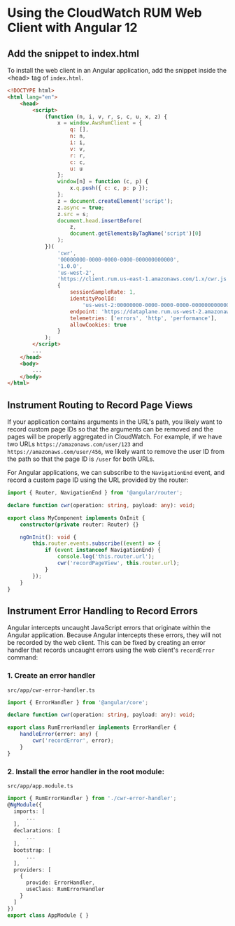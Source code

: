 # Using the CloudWatch RUM Web Client with Angular 12

## Add the snippet to index.html

To install the web client in an Angular application, add the snippet inside the \<head\> tag of `index.html`.

```html
<!DOCTYPE html>
<html lang="en">
    <head>
        <script>
            (function (n, i, v, r, s, c, u, x, z) {
                x = window.AwsRumClient = {
                    q: [],
                    n: n,
                    i: i,
                    v: v,
                    r: r,
                    c: c,
                    u: u
                };
                window[n] = function (c, p) {
                    x.q.push({ c: c, p: p });
                };
                z = document.createElement('script');
                z.async = true;
                z.src = s;
                document.head.insertBefore(
                    z,
                    document.getElementsByTagName('script')[0]
                );
            })(
                'cwr',
                '00000000-0000-0000-0000-000000000000',
                '1.0.0',
                'us-west-2',
                'https://client.rum.us-east-1.amazonaws.com/1.x/cwr.js',
                {
                    sessionSampleRate: 1,
                    identityPoolId:
                        'us-west-2:00000000-0000-0000-0000-000000000000',
                    endpoint: 'https://dataplane.rum.us-west-2.amazonaws.com',
                    telemetries: ['errors', 'http', 'performance'],
                    allowCookies: true
                }
            );
        </script>
        ...
    </head>
    <body>
        ...
    </body>
</html>
```

## Instrument Routing to Record Page Views

If your application contains arguments in the URL's path, you likely want to record custom page IDs so that the arguments can be removed and the pages will be properly aggregated in CloudWatch. For example, if we have two URLs `https://amazonaws.com/user/123` and `https://amazonaws.com/user/456`, we likely want to remove the user ID from the path so that the page ID is `/user` for both URLs.

For Angular applications, we can subscribe to the `NavigationEnd` event, and record a custom page ID using the URL provided by the router:

```typescript
import { Router, NavigationEnd } from '@angular/router';

declare function cwr(operation: string, payload: any): void;

export class MyComponent implements OnInit {
    constructor(private router: Router) {}

    ngOnInit(): void {
        this.router.events.subscribe((event) => {
            if (event instanceof NavigationEnd) {
                console.log('this.router.url');
                cwr('recordPageView', this.router.url);
            }
        });
    }
}
```

## Instrument Error Handling to Record Errors

Angular intercepts uncaught JavaScript errors that originate within the Angular application. Because Angular intercepts these errors, they will not be recorded by the web client. This can be fixed by creating an error handler that records uncaught errors using the web client's `recordError` command:

### 1. Create an error handler

`src/app/cwr-error-handler.ts`

```typescript
import { ErrorHandler } from '@angular/core';

declare function cwr(operation: string, payload: any): void;

export class RumErrorHandler implements ErrorHandler {
    handleError(error: any) {
        cwr('recordError', error);
    }
}
```

### 2. Install the error handler in the root module:

`src/app/app.module.ts`

```typescript
import { RumErrorHandler } from './cwr-error-handler';
@NgModule({
  imports: [
      ...
  ],
  declarations: [
      ...
  ],
  bootstrap: [
      ...
  ],
  providers: [
    {
      provide: ErrorHandler,
      useClass: RumErrorHandler
    }
  ]
})
export class AppModule { }

```
